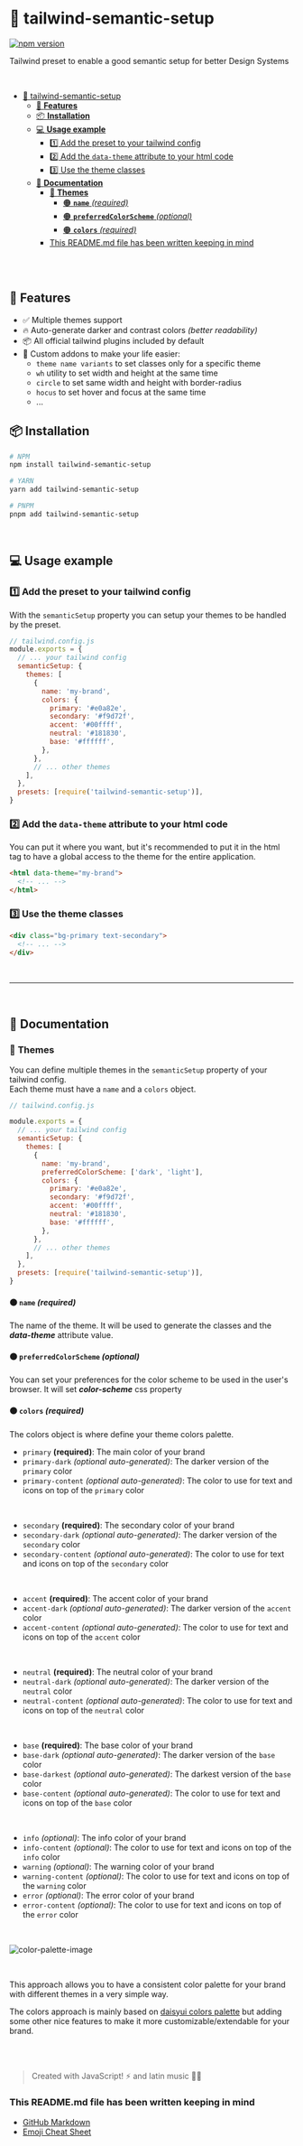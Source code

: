 # 🧬 tailwind-semantic-setup

[![npm version](https://img.shields.io/npm/v/tailwind-semantic-setup?color=blue&style=flat-square)](https://www.npmjs.com/package/tailwind-semantic-setup)

Tailwind preset to enable a good semantic setup for better Design Systems

<br>

- [🧬 tailwind-semantic-setup](#-tailwind-semantic-setup)
  - [🚀 **Features**](#-features)
  - [📦 **Installation**](#-installation)
  - [💻 **Usage example**](#-usage-example)
    - [1️⃣  Add the preset to your tailwind config](#1️⃣--add-the-preset-to-your-tailwind-config)
    - [2️⃣  Add the `data-theme` attribute to your html code](#2️⃣--add-the-data-theme-attribute-to-your-html-code)
    - [3️⃣  Use the theme classes](#3️⃣--use-the-theme-classes)
  - [📖 **Documentation**](#-documentation)
    - [🎨 **Themes**](#-themes)
      - [🟠 **`name`** _(required)_](#-name-required)
      - [🟠 **`preferredColorScheme`** _(optional)_](#-preferredcolorscheme-optional)
      - [🟠 **`colors`** _(required)_](#-colors-required)
    - [This README.md file has been written keeping in mind](#this-readmemd-file-has-been-written-keeping-in-mind)

<br>
<br>

## 🚀 **Features**
- ✅ Multiple themes support
- 🔥 Auto-generate darker and contrast colors _(better readability)_
- 📦 All official tailwind plugins included by default
- 🚀 Custom addons to make your life easier:
   -  `theme name variants` to set classes only for a specific theme
   -  `wh` utility to set width and height at the same time
   -  `circle` to set same width and height with border-radius
   -  `hocus` to set hover and focus at the same time
   -  ...




## 📦 **Installation**
```bash
# NPM
npm install tailwind-semantic-setup

# YARN
yarn add tailwind-semantic-setup

# PNPM
pnpm add tailwind-semantic-setup
```

<br>

## 💻 **Usage example**

### 1️⃣  Add the preset to your tailwind config
With the `semanticSetup` property you can setup your themes to be handled by the preset.

```js
// tailwind.config.js
module.exports = {
  // ... your tailwind config
  semanticSetup: {
    themes: [
      {
        name: 'my-brand',
        colors: {
          primary: '#e0a82e',
          secondary: '#f9d72f',
          accent: '#00ffff',
          neutral: '#181830',
          base: '#ffffff',
        },
      },
      // ... other themes
    ],
  },
  presets: [require('tailwind-semantic-setup')],
}
```

### 2️⃣  Add the `data-theme` attribute to your html code
You can put it where you want, but it's recommended to put it in the html tag to have a global access to the theme for the entire application.
```html
<html data-theme="my-brand">
  <!-- ... -->
</html>
```

### 3️⃣  Use the theme classes
```html
<div class="bg-primary text-secondary">
  <!-- ... -->
</div>
```

<br>

---

<br>

## 📖 **Documentation**

### 🎨 **Themes**
You can define multiple themes in the `semanticSetup` property of your tailwind config.
<br>
Each theme must have a `name` and a `colors` object.



```js
// tailwind.config.js

module.exports = {
  // ... your tailwind config
  semanticSetup: {
    themes: [
      {
        name: 'my-brand',
        preferredColorScheme: ['dark', 'light'],
        colors: {
          primary: '#e0a82e',
          secondary: '#f9d72f',
          accent: '#00ffff',
          neutral: '#181830',
          base: '#ffffff',
        },
      },
      // ... other themes
    ],
  },
  presets: [require('tailwind-semantic-setup')],
}
```

#### 🟠 **`name`** _(required)_
The name of the theme. It will be used to generate the classes and the _**data-theme**_ attribute value.

#### 🟠 **`preferredColorScheme`** _(optional)_
You can set your preferences for the color scheme to be used in the user's browser. It will set _**color-scheme**_ css property

#### 🟠 **`colors`** _(required)_
The colors object is where define your theme colors palette.

- `primary` **(required)**: The main color of your brand
- `primary-dark` _(optional auto-generated)_: The darker version of the `primary` color
- `primary-content` _(optional auto-generated)_: The color to use for text and icons on top of the `primary` color
  
<br>

- `secondary` **(required)**: The secondary color of your brand
- `secondary-dark` _(optional auto-generated)_: The darker version of the `secondary` color
- `secondary-content` _(optional auto-generated)_: The color to use for text and icons on top of the `secondary` color

<br>

- `accent` **(required)**: The accent color of your brand
- `accent-dark` _(optional auto-generated)_: The darker version of the `accent` color
- `accent-content` _(optional auto-generated)_: The color to use for text and icons on top of the `accent` color

<br>

- `neutral` **(required)**: The neutral color of your brand
- `neutral-dark` _(optional auto-generated)_: The darker version of the `neutral` color
- `neutral-content` _(optional auto-generated)_: The color to use for text and icons on top of the `neutral` color

<br>

- `base` **(required)**: The base color of your brand
- `base-dark` _(optional auto-generated)_: The darker version of the `base` color
- `base-darkest` _(optional auto-generated)_: The darkest version of the `base` color
- `base-content` _(optional auto-generated)_: The color to use for text and icons on top of the `base` color

<br>

- `info` _(optional)_: The info color of your brand
- `info-content` _(optional)_: The color to use for text and icons on top of the `info` color
- `warning` _(optional)_: The warning color of your brand
- `warning-content` _(optional)_: The color to use for text and icons on top of the `warning` color
- `error` _(optional)_: The error color of your brand
- `error-content` _(optional)_: The color to use for text and icons on top of the `error` color

<br>


![color-palette-image](https://github.com/chempogonzalez/tailwind-semantic-setup/blob/main/assets/palette.png)

<br>

This approach allows you to have a consistent color palette for your brand with different themes in a very simple way.
<br>

The colors approach is mainly based on [daisyui colors palette](https://daisyui.com/docs/colors) but adding some other nice features to make it more customizable/extendable for your brand.

<br>
<br>

> Created with JavaScript! ⚡ and latin music 🎺🎵

### This README.md file has been written keeping in mind

- [GitHub Markdown](https://guides.github.com/features/mastering-markdown/)
- [Emoji Cheat Sheet](https://www.webfx.com/tools/emoji-cheat-sheet/)
